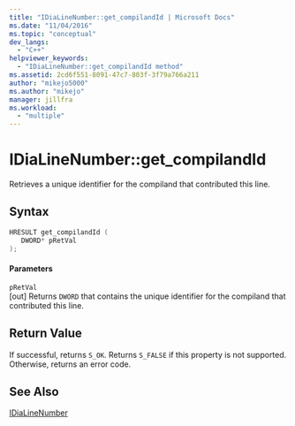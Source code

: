 ```yaml
---
title: "IDiaLineNumber::get_compilandId | Microsoft Docs"
ms.date: "11/04/2016"
ms.topic: "conceptual"
dev_langs: 
  - "C++"
helpviewer_keywords: 
  - "IDiaLineNumber::get_compilandId method"
ms.assetid: 2cd6f551-8091-47c7-803f-3f79a766a211
author: "mikejo5000"
ms.author: "mikejo"
manager: jillfra
ms.workload: 
  - "multiple"
---
```

# IDiaLineNumber::get_compilandId
Retrieves a unique identifier for the compiland that contributed this line.  
  
## Syntax  
  
```C++  
HRESULT get_compilandId (   
   DWORD* pRetVal  
);  
```  
  
#### Parameters  
 `pRetVal`  
 [out] Returns `DWORD` that contains the unique identifier for the compiland that contributed this line.  
  
## Return Value  
 If successful, returns `S_OK`. Returns `S_FALSE` if this property is not supported. Otherwise, returns an error code.  
  
## See Also  
 [IDiaLineNumber](../../debugger/debug-interface-access/idialinenumber.md)